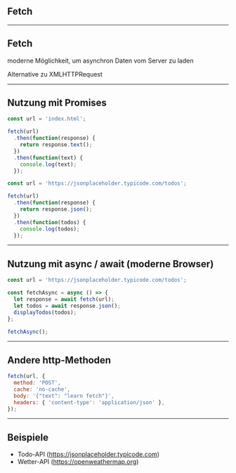 ## Fetch

<!-- siehe auch: pwa/promises -->

---

## Fetch

moderne Möglichkeit, um asynchron Daten vom Server zu laden

Alternative zu XMLHTTPRequest

---

## Nutzung mit Promises

```js
const url = 'index.html';

fetch(url)
  .then(function(response) {
    return response.text();
  })
  .then(function(text) {
    console.log(text);
  });
```

```js
const url = 'https://jsonplaceholder.typicode.com/todos';

fetch(url)
  .then(function(response) {
    return response.json();
  })
  .then(function(todos) {
    console.log(todos);
  });
```

---

## Nutzung mit async / await (moderne Browser)

```js
const url = 'https://jsonplaceholder.typicode.com/todos';

const fetchAsync = async () => {
  let response = await fetch(url);
  let todos = await response.json();
  displayTodos(todos);
};

fetchAsync();
```

---

## Andere http-Methoden

```js
fetch(url, {
  method: 'POST',
  cache: 'no-cache',
  body: '{"text": "learn fetch"}',
  headers: { 'content-type': 'application/json' },
});
```

---

## Beispiele

- Todo-API (https://jsonplaceholder.typicode.com)
- Wetter-API (https://openweathermap.org)
